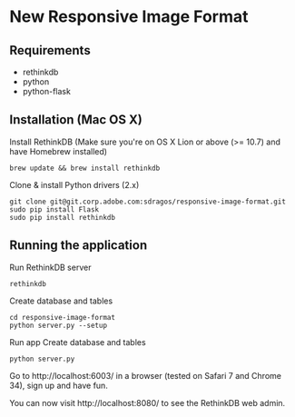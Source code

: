 New Responsive Image Format
==================

Requirements
------------
* rethinkdb
* python
* python-flask

Installation (Mac OS X)
----------------------
Install RethinkDB (Make sure you're on OS X Lion or above (>= 10.7) and have Homebrew installed)
```shell
brew update && brew install rethinkdb
```
Clone & install Python drivers (2.x)
```shell
git clone git@git.corp.adobe.com:sdragos/responsive-image-format.git
sudo pip install Flask
sudo pip install rethinkdb
```
Running the application
-----------------------
Run RethinkDB server
```shell
rethinkdb
```
Create database and tables
```shell
cd responsive-image-format
python server.py --setup
```
Run app
Create database and tables
```shell
python server.py
```
Go to http://localhost:6003/ in a browser (tested on Safari 7 and Chrome 34), sign up and have fun. 

You can now visit http://localhost:8080/ to see the RethinkDB web admin.

